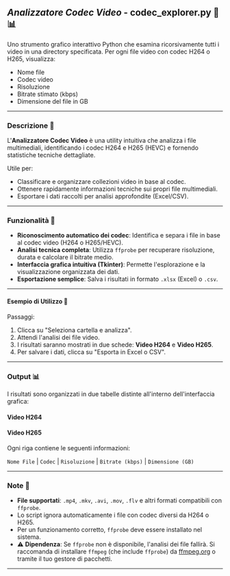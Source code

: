## _Analizzatore Codec Video_ - **codec_explorer.py** 🎥📊

Uno strumento grafico interattivo Python che esamina ricorsivamente tutti i video in una directory specificata. Per ogni file video con codec H264 o H265, visualizza:

- Nome file
- Codec video
- Risoluzione
- Bitrate stimato (kbps)
- Dimensione del file in GB

---

### Descrizione 📄

L'**Analizzatore Codec Video** è una utility intuitiva che analizza i file multimediali, identificando i codec H264 e H265 (HEVC) e fornendo statistiche tecniche dettagliate.

Utile per:

- Classificare e organizzare collezioni video in base al codec.
- Ottenere rapidamente informazioni tecniche sui propri file multimediali.
- Esportare i dati raccolti per analisi approfondite (Excel/CSV).

---

### Funzionalità 🌟

- **Riconoscimento automatico dei codec**: Identifica e separa i file in base al codec video (H264 o H265/HEVC).
- **Analisi tecnica completa**: Utilizza `ffprobe` per recuperare risoluzione, durata e calcolare il bitrate medio.
- **Interfaccia grafica intuitiva (Tkinter)**: Permette l'esplorazione e la visualizzazione organizzata dei dati.
- **Esportazione semplice**: Salva i risultati in formato `.xlsx` (Excel) o `.csv`.

---

#### Esempio di Utilizzo 🧪

Passaggi:

1.  Clicca su "Seleziona cartella e analizza".
2.  Attendi l'analisi dei file video.
3.  I risultati saranno mostrati in due schede: **Video H264** e **Video H265**.
4.  Per salvare i dati, clicca su "Esporta in Excel o CSV".

---

### Output 📊

I risultati sono organizzati in due tabelle distinte all'interno dell'interfaccia grafica:

#### Video H264

#### Video H265

Ogni riga contiene le seguenti informazioni:

`Nome File` | `Codec` | `Risoluzione` | `Bitrate (kbps)` | `Dimensione (GB)`

---

### Note 📝

- **File supportati**: `.mp4`, `.mkv`, `.avi`, `.mov`, `.flv` e altri formati compatibili con `ffprobe`.
- Lo script ignora automaticamente i file con codec diversi da H264 o H265.
- Per un funzionamento corretto, `ffprobe` deve essere installato nel sistema.
- ⚠️ **Dipendenza**: Se `ffprobe` non è disponibile, l'analisi dei file fallirà. Si raccomanda di installare `ffmpeg` (che include `ffprobe`) da [ffmpeg.org](https://ffmpeg.org/) o tramite il tuo gestore di pacchetti.

---

